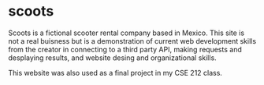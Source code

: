 # scoots
Scoots is a fictional scooter rental company based in Mexico. 
This site is not a real buisness but is a demonstration of current web development skills from the creator in connecting to a third party API,
making requests and desplaying results, and website desing and organizational skills.

This website was also used as a final project in my CSE 212 class. 
